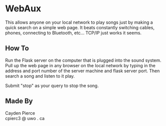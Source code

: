 # WebAux

This allows anyone on your local network to play songs just by making a quick search on a simple web page. It beats constantly switching cables, phones, connecting to Bluetooth, etc... TCP/IP just works it seems. 

## How To  

Run the Flask server on the computer that is plugged into the sound system. Pull up the web page in any browser on the local network by typing in the address and port number of the server machine and flask server port. Then search a song and listen to it play.  

Submit "stop" as your query to stop the song.  

## Made By  
Cayden Pierce  
cpierc3 @ uwo . ca

